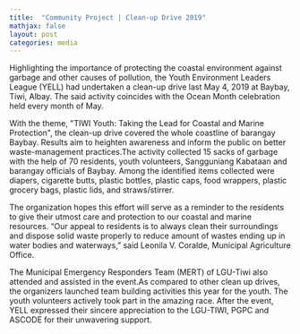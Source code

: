 ```yaml
---
title:  "Community Project | Clean-up Drive 2019"
mathjax: false
layout: post
categories: media
---
```


Highlighting the importance of protecting the coastal environment against garbage and other causes of pollution, the Youth Environment Leaders League (YELL) had undertaken a clean-up drive last May 4, 2019 at Baybay, Tiwi, Albay. The said activity coincides with the Ocean Month celebration held every month of May. 

With the theme, "TIWI Youth: Taking the Lead for Coastal and Marine Protection", the clean-up drive covered the whole coastline of barangay Baybay.
Results aim to heighten awareness and inform the public on better waste-management practices.The activity collected 15 sacks of garbage with the help of 70 residents, youth volunteers, Sangguniang Kabataan and barangay officials of Baybay. Among the identified items collected were diapers, cigarette butts, plastic bottles, plastic caps, food wrappers, plastic grocery bags, plastic lids, and straws/stirrer.

The organization hopes this effort will serve as a reminder to the residents to give their utmost care and protection to our coastal and marine resources.
“Our appeal to residents is to always clean their surroundings and dispose solid waste properly to reduce amount of wastes ending up in water bodies and waterways,” said Leonila V. Coralde, Municipal Agriculture Office.

The Municipal Emergency Responders Team (MERT) of LGU-Tiwi also attended and assisted in the event.As compared to other clean up drives, the organizers launched team building activities this year for the youth. The youth volunteers actively took part in the amazing race. After the event, YELL expressed their sincere appreciation to the LGU-TIWI, PGPC and ASCODE for their unwavering support.
